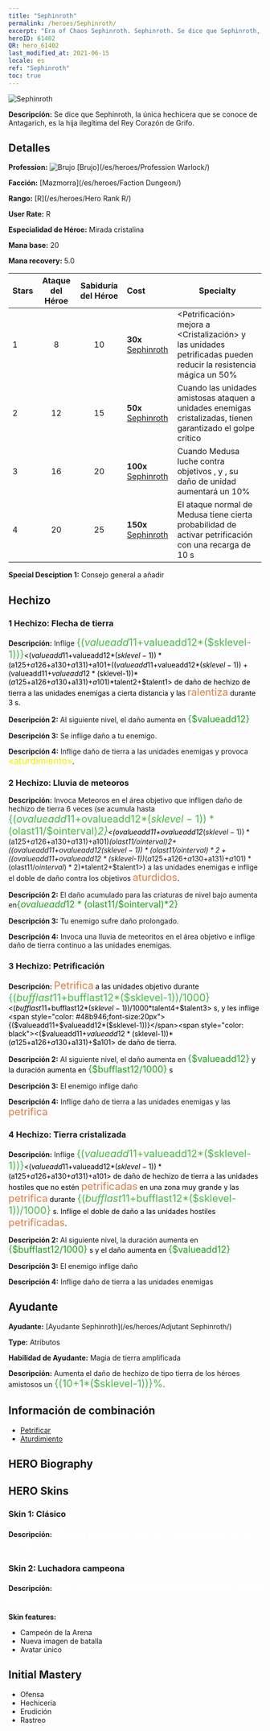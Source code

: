 ```yaml
---
title: "Sephinroth"
permalink: /heroes/Sephinroth/
excerpt: "Era of Chaos Sephinroth. Sephinroth. Se dice que Sephinroth, la única hechicera que se conoce de Antagarich, es la hija ilegítima del Rey Corazón de Grifo."
heroID: 61402
QR: hero_61402
last_modified_at: 2021-06-15
locale: es
ref: "Sephinroth"
toc: true
---
```

  ![Sephinroth](/images/h/h_Sephinroth.jpg)

 **Descripción:** Se dice que Sephinroth, la única hechicera que se conoce de Antagarich, es la hija ilegítima del Rey Corazón de Grifo.
## Detalles
 **Profession:** ![Brujo](/images/h/h_prof_11.png)  [Brujo](/es/heroes/Profession Warlock/)

 **Facción:** [Mazmorra](/es/heroes/Faction Dungeon/)

 **Rango:** [R](/es/heroes/Hero Rank R/)

 **User Rate:** R

 **Especialidad de Héroe:** Mirada cristalina

 **Mana base:** 20

 **Mana recovery:** 5.0


  | Stars | Ataque del Héroe | Sabiduría del Héroe | Cost |     Specialty     |
  |---------|:---------------:|:---------------:|:--|--------------------|
  |    1    | 8 | 10 | **30x** [Sephinroth](/ItemsES/her_392/) | <Petrificación> mejora a <Cristalización> y las unidades petrificadas pueden reducir la resistencia mágica un 50% |
  |    2    | 12 | 15 | **50x** [Sephinroth](/ItemsES/her_392/) | Cuando las unidades amistosas ataquen a unidades enemigas cristalizadas, tienen garantizado el golpe crítico |
  |    3    | 16 | 20 | **100x** [Sephinroth](/ItemsES/her_392/) | Cuando Medusa luche contra objetivos <petrificados>, <cristalizados> y <aturdidos>, su daño de unidad aumentará un 10% |
  |    4    | 20 | 25 | **150x** [Sephinroth](/ItemsES/her_392/) | El ataque normal de Medusa tiene cierta probabilidad de activar petrificación con una recarga de 10 s |

 **Special Desciption 1:** Consejo general a añadir

## Hechizo
### 1 Hechizo: Flecha de tierra
 **Descripción:** Inflige <span style="color: #48b946;font-size:20px">{($valueadd11+$valueadd12*($sklevel-1))}</span><span style="color: black"><($valueadd11+$valueadd12*($sklevel-1))*($a125+$a126+$a130+$a131)+$a101+(($valueadd11+$valueadd12*($sklevel-1))+($valueadd11+$valueadd12*($sklevel-1))*($a125+$a126+$a130+$a131)+$a101)*$talent2+$talent1> de daño de hechizo de tierra a las unidades enemigas a cierta distancia y las <span style="color: #e07c44;font-size:20px">ralentiza</span><span style="color: black"> durante 3 s.

 **Descripción 2:** Al siguiente nivel, el daño aumenta en <span style="color: #1ca216;font-size:18px">{$valueadd12}</span><span style="color: black">

 **Descripción 3:** Se inflige daño a tu enemigo.

 **Descripción 4:** Inflige daño de tierra a las unidades enemigas y provoca <span style="color: #f0f000;font-size:18px">«aturdimiento»</span><span style="color: black">.

### 2 Hechizo: Lluvia de meteoros
 **Descripción:** Invoca Meteoros en el área objetivo que infligen daño de hechizo de tierra 6 veces (se acumula hasta <span style="color: #48b946;font-size:20px">{($ovalueadd11+$ovalueadd12*($sklevel-1))*($olast11/$ointerval)*2}</span><span style="color: black"><($ovalueadd11+$ovalueadd12*($sklevel-1))*($a125+$a126+$a130+$a131)+$a101)*($olast11/$ointerval)*2+(($ovalueadd11+$ovalueadd12*($sklevel-1))*($olast11/$ointerval)*2+(($ovalueadd11+$ovalueadd12*($sklevel-1))*($a125+$a126+$a130+$a131)+$a101)*($olast11/$ointerval)*2)*$talent2+$talent1>) a las unidades enemigas e inflige el doble de daño contra los objetivos <span style="color: #e07c44;font-size:20px">aturdidos</span><span style="color: black">.

 **Descripción 2:** El daño acumulado para las criaturas de nivel bajo aumenta en<span style="color: #1ca216;font-size:18px">{$ovalueadd12*($olast11/$ointerval)*2}</span><span style="color: black">

 **Descripción 3:** Tu enemigo sufre daño prolongado.

 **Descripción 4:** Invoca una lluvia de meteoritos en el área objetivo e inflige daño de tierra continuo a las unidades enemigas.

### 3 Hechizo: Petrificación
 **Descripción:** <span style="color: #e07c44;font-size:20px">Petrifica</span><span style="color: black"> a las unidades objetivo durante <span style="color: #48b946;font-size:20px">{($bufflast11+$bufflast12*($sklevel-1))/1000}</span><span style="color: black"><($bufflast11+$bufflast12*($sklevel-1))/1000*$talent4+$talent3> s, y les inflige <span style="color: #48b946;font-size:20px">{($valueadd11+$valueadd12*($sklevel-1))}</span><span style="color: black"><($valueadd11+$valueadd12*($sklevel-1))*($a125+$a126+$a130+$a131)+$a101> de daño de tierra.

 **Descripción 2:** Al siguiente nivel, el daño aumenta en <span style="color: #1ca216;font-size:18px">{$valueadd12}</span><span style="color: black"> y la duración aumenta en <span style="color: #1ca216;font-size:18px">{$bufflast12/1000}</span><span style="color: black"> s

 **Descripción 3:** El enemigo inflige daño

 **Descripción 4:** Inflige daño de tierra a las unidades enemigas y las <span style="color: #e07c44;font-size:20px">petrifica</span><span style="color: black">

### 4 Hechizo: Tierra cristalizada
 **Descripción:** Inflige <span style="color: #48b946;font-size:20px">{($valueadd11+$valueadd12*($sklevel-1))}</span><span style="color: black"><($valueadd11+$valueadd12*($sklevel-1))*($a125+$a126+$a130+$a131)+$a101> de daño de hechizo de tierra a las unidades hostiles que no estén <span style="color: #e07c44;font-size:20px">petrificadas</span><span style="color: black"> en una zona muy grande y las <span style="color: #e07c44;font-size:20px">petrifica</span><span style="color: black"> durante <span style="color: #48b946;font-size:20px">{($bufflast11+$bufflast12*($sklevel-1))/1000}</span><span style="color: black"> s. Inflige el doble de daño a las unidades hostiles <span style="color: #e07c44;font-size:20px">petrificadas</span><span style="color: black">.

 **Descripción 2:** Al siguiente nivel, la duración aumenta en <span style="color: #1ca216;font-size:18px">{$bufflast12/1000}</span><span style="color: black"> s y el daño aumenta en <span style="color: #1ca216;font-size:18px">{$valueadd12}</span><span style="color: black">

 **Descripción 3:** El enemigo inflige daño

 **Descripción 4:** Inflige daño de tierra a las unidades enemigas


## Ayudante

 **Ayudante:**  [Ayudante Sephinroth](/es/heroes/Adjutant Sephinroth/) 

 **Type:**  Atributos 

 **Habilidad de Ayudante:**  Magia de tierra amplificada 

 **Descripción:** Aumenta el daño de hechizo de tipo tierra de los héroes amistosos un <span style="color: #48b946;font-size:20px">{(10+1*($sklevel-1))}%</span><span style="color: black">.

## Información de combinación

* [Petrificar](/es/combination/Petrificar/) 
* [Aturdimiento](/es/combination/Aturdimiento/) 

## HERO Biography

## HERO Skins
### Skin 1: **Clásico**

 **Descripción:** <span style="color: #ffffff;font-size:20px">¡Soy la princesa que se mencionaba en la profecía!</span>


### Skin 2: **Luchadora campeona**

 **Descripción:** <span style="color: #ffffff;font-size:20px">¡Un Héroe entre Héroes y el Campeón de la Arena!</span>

 **Skin features:** 

   - Campeón de la Arena
   - Nueva imagen de batalla
   - Avatar único


## Initial Mastery
   - Ofensa
   - Hechicería
   - Erudición
   - Rastreo
